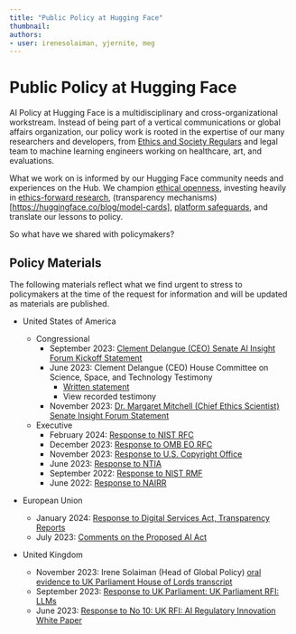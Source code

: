 ```yaml
---
title: "Public Policy at Hugging Face"
thumbnail: 
authors:
- user: irenesolaiman, yjernite, meg
---
```


# Public Policy at Hugging Face

<!-- {blog_metadata} -->
<!-- {authors} -->

AI Policy at Hugging Face is a multidisciplinary and cross-organizational workstream. Instead of being part of a vertical communications or global affairs organization, our policy work is rooted in the expertise of our many researchers and developers, from [Ethics and Society Regulars](https://huggingface.co/blog/ethics-soc-1) and legal team to machine learning engineers working on healthcare, art, and evaluations.

What we work on is informed by our Hugging Face community needs and experiences on the Hub. We champion [ethical openness](https://huggingface.co/blog/ethics-soc-3), investing heavily in [ethics-forward research](https://huggingface.co/spaces/society-ethics/about), (transparency mechanisms)[https://huggingface.co/blog/model-cards], [platform safeguards](https://huggingface.co/content-guidelines), and translate our lessons to policy. 

So what have we shared with policymakers?

## Policy Materials
The following materials reflect what we find urgent to stress to policymakers at the time of the request for information and will be updated as materials are published.


- United States of America
    - Congressional
        - September 2023: [Clement Delangue (CEO) Senate AI Insight Forum Kickoff Statement](https://huggingface.co/blog/assets/policy_docs/2023_AI%20Insight%20Forum%20Kickoff%20Written%20Statement.pdf)
        - June 2023: Clement Delangue (CEO) House Committee on Science, Space, and Technology Testimony
            - [Written statement](https://huggingface.co/blog/assets/policy_docs/2023_HCSST_CongressionalTestimony.pdf)
            - View recorded testimony 
        - November 2023: [Dr. Margaret Mitchell (Chief Ethics Scientist) Senate Insight Forum Statement](https://www.schumer.senate.gov/imo/media/doc/Margaret%20Mitchell%20-%20Statement.pdf)
    - Executive
        - February 2024: [Response to NIST RFC](https://huggingface.co/blog/assets/policy_docs/2024_NIST%20RFI%20on%20EO.pdf)
        - December 2023: [Response to OMB EO RFC](https://huggingface.co/blog/assets/policy_docs/2023_OMB%20EO%20RFC.pdf)
        - November 2023: [Response to U.S. Copyright Office](https://huggingface.co/blog/assets/policy_docs/2023_Copyright_Response.pdf)
        - June 2023: [Response to NTIA](https://huggingface.co/blog/assets/policy_docs/2023_NTIA_Response.pdf)
        - September 2022: [Response to NIST RMF](https://huggingface.co/blog/assets/policy_docs/2022_NIST_RMF_Response.pdf)
        - June 2022: [Response to NAIRR](https://huggingface.co/blog/assets/92_us_national_ai_research_resource/Hugging_Face_NAIRR_RFI_2022.pdf)



- European Union
    - January 2024: [Response to Digital Services Act, Transparency Reports](https://huggingface.co/blog/assets/policy_docs/2024_DSA_Response.pdf)
    - July 2023: [Comments on the Proposed AI Act](https://huggingface.co/blog/assets/eu_ai_act_oss/supporting_OS_in_the_AIAct.pdf)

- United Kingdom
    - November 2023: Irene Solaiman (Head of Global Policy) [oral evidence to UK Parliament House of Lords transcript](https://committees.parliament.uk/oralevidence/13802/default/)
    - September 2023: [Response to UK Parliament: UK Parliament RFI: LLMs](https://huggingface.co/blog/assets/policy_docs/2023_UK%20Parliament%20RFI%20LLMs.pdf)
    - June 2023: [Response to No 10: UK RFI: AI Regulatory Innovation White Paper](https://huggingface.co/blog/assets/policy_docs/2023_UK_RFI_AI_Regulatory_Innovation_White_Paper.pdf)





